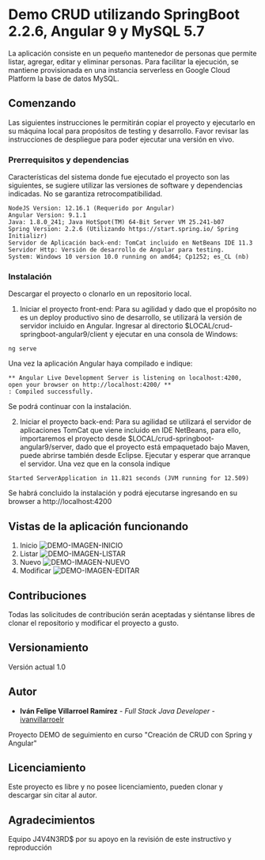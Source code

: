 # Demo CRUD utilizando SpringBoot 2.2.6, Angular 9 y MySQL 5.7

La aplicación consiste en un pequeño mantenedor de personas que permite listar, agregar, editar y eliminar personas. Para facilitar la ejecución, se mantiene provisionada en una instancia serverless en Google Cloud Platform la base de datos MySQL. 

## Comenzando

Las siguientes instrucciones le permitirán copiar el proyecto y ejecutarlo en su máquina local para propósitos de testing y desarrollo. 
Favor revisar las instrucciones de despliegue para poder ejecutar una versión en vivo. 

### Prerrequisitos y dependencias

Características del sistema donde fue ejecutado el proyecto son las siguientes, se sugiere utilizar las versiones de software y dependencias indicadas. No se garantiza retrocompatibilidad. 

```
NodeJS Version: 12.16.1 (Requerido por Angular) 
Angular Version: 9.1.1
Java: 1.8.0_241; Java HotSpot(TM) 64-Bit Server VM 25.241-b07
Spring Version: 2.2.6 (Utilizando https://start.spring.io/ Spring Initializr) 
Servidor de Aplicación back-end: TomCat incluido en NetBeans IDE 11.3
Servidor Http: Versión de desarrollo de Angular para testing. 
System: Windows 10 version 10.0 running on amd64; Cp1252; es_CL (nb)
```

### Instalación 

Descargar el proyecto o clonarlo en un repositorio local. 

1) Iniciar el proyecto front-end: Para su agilidad y dado que el propósito no es un deploy productivo sino de desarrollo, se utilizará la versión de servidor incluido en Angular. Ingresar al directorio $LOCAL/crud-springboot-angular9/client y ejecutar en una consola de Windows: 
```
ng serve
```

Una vez la aplicación Angular haya compilado e indique: 

```
** Angular Live Development Server is listening on localhost:4200, open your browser on http://localhost:4200/ **
: Compiled successfully.
```

Se podrá continuar con la instalación. 


2) Iniciar el proyecto back-end: Para su agilidad se utilizará el servidor de aplicaciones TomCat que viene incluido en IDE NetBeans, para ello, importaremos el proyecto desde $LOCAL/crud-springboot-angular9/server, dado que el proyecto está empaquetado bajo Maven, puede abrirse también desde Eclipse. Ejecutar y esperar que arranque el servidor. Una vez que en la consola indique 

```
Started ServerApplication in 11.821 seconds (JVM running for 12.509)
```
Se habrá concluido la instalación y podrá ejecutarse ingresando en su browser a http://localhost:4200 



## Vistas de la aplicación funcionando 

1) Inicio 
![DEMO-IMAGEN-INICIO](https://github.com/ivanvillarroelr/crud-springboot-angular9/blob/master/SS/principal.png)
2) Listar 
![DEMO-IMAGEN-LISTAR](https://github.com/ivanvillarroelr/crud-springboot-angular9/blob/master/SS/listar.png)
3) Nuevo
![DEMO-IMAGEN-NUEVO](https://github.com/ivanvillarroelr/crud-springboot-angular9/blob/master/SS/nuevo.png)
4) Modificar
![DEMO-IMAGEN-EDITAR](https://github.com/ivanvillarroelr/crud-springboot-angular9/blob/master/SS/modificar.png)


## Contribuciones

Todas las solicitudes de contribución serán aceptadas y siéntanse libres de clonar el repositorio y modificar el proyecto a gusto. 

## Versionamiento

Versión actual 1.0

## Autor

* **Iván Felipe Villarroel Ramírez** - *Full Stack Java Developer* - [ivanvillarroelr](https://github.com/ivanvillarroelr)

Proyecto DEMO de seguimiento en curso "Creación de CRUD con Spring y Angular"

## Licenciamiento

Este proyecto es libre y no posee licenciamiento, pueden clonar y descargar sin citar al autor. 

## Agradecimientos

Equipo J4V4N3RD$ por su apoyo en la revisión de este instructivo y reproducción

